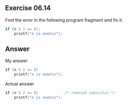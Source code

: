 ## Exercise 06.14
Find the error in the following program fragment and fix it.
```C
if (n % 2 == 0);
    printf("n is even\n");
```

## Answer
My answer
```C
if (n % 2 == 0)
    printf("n is even\n");
```

Actual answer
```C
if (n % 2 == 0)            /* removed semicolon */
    printf("n is even\n");
```
